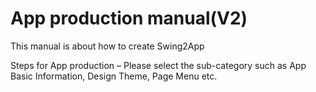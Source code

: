 # App production manual(V2)

This manual is about how to create Swing2App

Steps for App production – Please select the sub-category such as App Basic Information, Design Theme, Page Menu etc.
